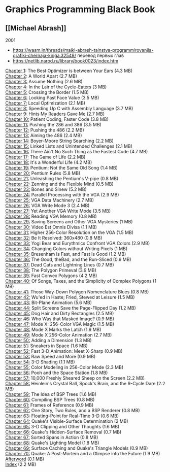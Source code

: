 # Graphics Programming Black Book
## [[Michael Abrash]]
2001

- https://wasm.in/threads/majkl-abrash-tainstva-programmirovanija-grafiki-chernaja-kniga.32549/ перевод первых глав
- https://netlib.narod.ru/library/book0023/index.htm

[Chapter 1](https://web.archive.org/web/20190706123029/http://twimgs.com/ddj/abrashblackbook/gpbb1.pdf): The Best Optimizer is between Your Ears (4.3 MB)  
[Chapter 2](https://web.archive.org/web/20190706123029/http://twimgs.com/ddj/abrashblackbook/gpbb2.pdf): A World Apart (2.7 MB)  
[Chapter 3:](https://web.archive.org/web/20190706123029/http://twimgs.com/ddj/abrashblackbook/gpbb3.pdf) Assume Nothing (2.6 MB)  
[Chapter 4:](https://web.archive.org/web/20190706123029/http://twimgs.com/ddj/abrashblackbook/gpbb4.pdf) In the Lair of the Cycle-Eaters (3 MB)  
[Chapter 5:](https://web.archive.org/web/20190706123029/http://twimgs.com/ddj/abrashblackbook/gpbb5.pdf) Crossing the Border (1.5 MB)  
[Chapter 6:](https://web.archive.org/web/20190706123029/http://twimgs.com/ddj/abrashblackbook/gpbb6.pdf) Looking Past Face Value (3.5 MB)  
[Chapter 7:](https://web.archive.org/web/20190706123029/http://twimgs.com/ddj/abrashblackbook/gpbb7.pdf) Local Optimization (2.1 MB)  
[Chapter 8:](https://web.archive.org/web/20190706123029/http://twimgs.com/ddj/abrashblackbook/gpbb8.pdf) Speeding Up C with Assembly Language (3.7 MB)  
[Chapter 9:](https://web.archive.org/web/20190706123029/http://twimgs.com/ddj/abrashblackbook/gpbb9.pdf) Hints My Readers Gave Me (2.7 MB)  
[Chapter 10:](https://web.archive.org/web/20190706123029/http://twimgs.com/ddj/abrashblackbook/gpbb10.pdf) Patient Coding, Faster Code (3.8 MB)  
[Chapter 11:](https://web.archive.org/web/20190706123029/http://twimgs.com/ddj/abrashblackbook/gpbb11.pdf) Pushing the 286 and 386 (3.5 MB)  
[Chapter 12:](https://web.archive.org/web/20190706123029/http://twimgs.com/ddj/abrashblackbook/gpbb12.pdf) Pushing the 486 (2.2 MB)  
[Chapter 13:](https://web.archive.org/web/20190706123029/http://twimgs.com/ddj/abrashblackbook/gpbb13.pdf) Aiming the 486 (2.4 MB)  
[Chapter 14:](https://web.archive.org/web/20190706123029/http://twimgs.com/ddj/abrashblackbook/gpbb14.pdf) Boyer-Moore String Searching (2.2 MB)  
[Chapter 15:](https://web.archive.org/web/20190706123029/http://twimgs.com/ddj/abrashblackbook/gpbb15.pdf) Linked Lists and Unintended Challenges (2.1 MB)  
[Chapter 16:](https://web.archive.org/web/20190706123029/http://twimgs.com/ddj/abrashblackbook/gpbb16.pdf) There Ain't No Such Thing as the Fastest Code (4.7 MB)  
[Chapter 17:](https://web.archive.org/web/20190706123029/http://twimgs.com/ddj/abrashblackbook/gpbb17.pdf) The Game of Life (2.2 MB)  
[Chapter 18:](https://web.archive.org/web/20190706123029/http://twimgs.com/ddj/abrashblackbook/gpbb18.pdf) It's a Wonderful Life (4.2 MB)  
[Chapter 19:](https://web.archive.org/web/20190706123029/http://twimgs.com/ddj/abrashblackbook/gpbb19.pdf) Pentium: Not the Same Old Song (1.4 MB)  
[Chapter 20:](https://web.archive.org/web/20190706123029/http://twimgs.com/ddj/abrashblackbook/gpbb20.pdf) Pentium Rules (5.8 MB)  
[Chapter 21:](https://web.archive.org/web/20190706123029/http://twimgs.com/ddj/abrashblackbook/gpbb21.pdf) Unleashing the Pentium's V-pipe (0.8 MB)  
[Chapter 22:](https://web.archive.org/web/20190706123029/http://twimgs.com/ddj/abrashblackbook/gpbb22.pdf) Zenning and the Flexible Mind (0.5 MB)  
[Chapter 23:](https://web.archive.org/web/20190706123029/http://twimgs.com/ddj/abrashblackbook/gpbb23.pdf) Bones and Sinew (5.2 MB)  
[Chapter 24:](https://web.archive.org/web/20190706123029/http://twimgs.com/ddj/abrashblackbook/gpbb24.pdf) Parallel Processing with the VGA (2.9 MB)  
[Chapter 25:](https://web.archive.org/web/20190706123029/http://twimgs.com/ddj/abrashblackbook/gpbb25.pdf) VGA Data Machinery (2.7 MB)  
[Chapter 26:](https://web.archive.org/web/20190706123029/http://twimgs.com/ddj/abrashblackbook/gpbb26.pdf) VGA Write Mode 3 (2.4 MB)  
[Chapter 27:](https://web.archive.org/web/20190706123029/http://twimgs.com/ddj/abrashblackbook/gpbb27.pdf) Yet Another VGA Write Mode (3.5 MB)  
[Chapter 28:](https://web.archive.org/web/20190706123029/http://twimgs.com/ddj/abrashblackbook/gpbb28.pdf) Reading VGA Memory (0.8 MB)  
[Chapter 29:](https://web.archive.org/web/20190706123029/http://twimgs.com/ddj/abrashblackbook/gpbb29.pdf) Saving Screens and Other VGA Mysteries (1 MB)  
[Chapter 30:](https://web.archive.org/web/20190706123029/http://twimgs.com/ddj/abrashblackbook/gpbb30.pdf) Video Est Omnis Divisa (1.1 MB)  
[Chapter 31:](https://web.archive.org/web/20190706123029/http://twimgs.com/ddj/abrashblackbook/gpbb31.pdf) Higher 256-Color Resolution on the VGA (1.5 MB)  
[Chapter 32:](https://web.archive.org/web/20190706123029/http://twimgs.com/ddj/abrashblackbook/gpbb32.pdf) Be It Resolved: 360x480 (0.8 MB)  
[Chapter 33:](https://web.archive.org/web/20190706123029/http://twimgs.com/ddj/abrashblackbook/gpbb33.pdf) Yogi Bear and Eurythmics Confront VGA Colors (2.9 MB)  
[Chapter 34:](https://web.archive.org/web/20190706123029/http://twimgs.com/ddj/abrashblackbook/gpbb34.pdf) Changing Colors without Writing Pixels (1 MB)  
[Chapter 35:](https://web.archive.org/web/20190706123029/http://twimgs.com/ddj/abrashblackbook/gpbb35.pdf) Bresenham Is Fast, and Fast Is Good (1.2 MB)  
[Chapter 36:](https://web.archive.org/web/20190706123029/http://twimgs.com/ddj/abrashblackbook/gpbb36.pdf) The Good, theBad, and the Run-Sliced (0.9 MB)  
[Chapter 37:](https://web.archive.org/web/20190706123029/http://twimgs.com/ddj/abrashblackbook/gpbb37.pdf) Dead Cats and Lightning Lines (0.7 MB)  
[Chapter 38:](https://web.archive.org/web/20190706123029/http://twimgs.com/ddj/abrashblackbook/gpbb38.pdf) The Polygon Primeval (3.9 MB)  
[Chapter 39:](https://web.archive.org/web/20190706123029/http://twimgs.com/ddj/abrashblackbook/gpbb39.pdf) Fast Convex Polygons (4.2 MB)  
[Chapter 40:](https://web.archive.org/web/20190706123029/http://twimgs.com/ddj/abrashblackbook/gpbb40.pdf) Of Songs, Taxes, and the Simplicity of Complex Polygons (1 MB)  
[Chapter 41:](https://web.archive.org/web/20190706123029/http://twimgs.com/ddj/abrashblackbook/gpbb41.pdf) Those Way-Down Polygon Nomenclature Blues (0.8 MB)  
[Chapter 42:](https://web.archive.org/web/20190706123029/http://twimgs.com/ddj/abrashblackbook/gpbb42.pdf) Wu'ed in Haste; Fried, Stewed at Leisure (1.5 MB)  
[Chapter 43:](https://web.archive.org/web/20190706123029/http://twimgs.com/ddj/abrashblackbook/gpbb43.pdf) Bit-Plane Animation (5.6 MB)  
[Chapter 44:](https://web.archive.org/web/20190706123029/http://twimgs.com/ddj/abrashblackbook/gpbb44.pdf) Split Screens Save the Page-Flipped Day (1.2 MB)  
[Chapter 45:](https://web.archive.org/web/20190706123029/http://twimgs.com/ddj/abrashblackbook/gpbb45.pdf) Dog Hair and Dirty Rectangles (2.5 MB)  
[Chapter 46:](https://web.archive.org/web/20190706123029/http://twimgs.com/ddj/abrashblackbook/gpbb46.pdf) Who Was that Masked Image? (0.9 MB)  
[Chapter 47:](https://web.archive.org/web/20190706123029/http://twimgs.com/ddj/abrashblackbook/gpbb47.pdf) Mode X: 256-Color VGA Magic (1.5 MB)  
[Chapter 48:](https://web.archive.org/web/20190706123029/http://twimgs.com/ddj/abrashblackbook/gpbb48.pdf) Mode X Marks the Latch (1.9 MB)  
[Chapter 49:](https://web.archive.org/web/20190706123029/http://twimgs.com/ddj/abrashblackbook/gpbb49.pdf) Mode X 256-Color Animation (2.7 MB)  
[Chapter 50:](https://web.archive.org/web/20190706123029/http://twimgs.com/ddj/abrashblackbook/gpbb50.pdf) Adding a Dimension (1.3 MB)  
[Chapter 51:](https://web.archive.org/web/20190706123029/http://twimgs.com/ddj/abrashblackbook/gpbb51.pdf) Sneakers in Space (1.6 MB)  
[Chapter 52:](https://web.archive.org/web/20190706123029/http://twimgs.com/ddj/abrashblackbook/gpbb52.pdf) Fast 3-D Animation: Meet X-Sharp (0.9 MB)  
[Chapter 53:](https://web.archive.org/web/20190706123029/http://twimgs.com/ddj/abrashblackbook/gpbb53.pdf) Raw Speed and More (0.9 MB)  
[Chapter 54:](https://web.archive.org/web/20190706123029/http://twimgs.com/ddj/abrashblackbook/gpbb54.pdf) 3-D Shading (1.1 MB)  
[Chapter 55:](https://web.archive.org/web/20190706123029/http://twimgs.com/ddj/abrashblackbook/gpbb55.pdf) Color Modeling in 256-Color Mode (2.3 MB)  
[Chapter 56:](https://web.archive.org/web/20190706123029/http://twimgs.com/ddj/abrashblackbook/gpbb56.pdf) Pooh and the Space Station (1.8 MB)  
[Chapter 57:](https://web.archive.org/web/20190706123029/http://twimgs.com/ddj/abrashblackbook/gpbb57.pdf) 10,000 Freshly Sheared Sheep on the Screen (2.2 MB)  
[Chapter 58:](https://web.archive.org/web/20190706123029/http://twimgs.com/ddj/abrashblackbook/gpbb58.pdf) Heinlein's Crystal Ball, Spock's Brain, and the 9-Cycle Dare (2.2 MB)  
[Chapter 59:](https://web.archive.org/web/20190706123029/http://twimgs.com/ddj/abrashblackbook/gpbb59.pdf) The Idea of BSP Trees (1.6 MB)  
[Chapter 60:](https://web.archive.org/web/20190706123029/http://twimgs.com/ddj/abrashblackbook/gpbb60.pdf) Compiling BSP Trees (0.8 MB)  
[Chapter 61:](https://web.archive.org/web/20190706123029/http://twimgs.com/ddj/abrashblackbook/gpbb61.pdf) Frames of Reference (0.9 MB)  
[Chapter 62:](https://web.archive.org/web/20190706123029/http://twimgs.com/ddj/abrashblackbook/gpbb62.pdf) One Story, Two Rules, and a BSP Renderer (0.8 MB)  
[Chapter 63:](https://web.archive.org/web/20190706123029/http://twimgs.com/ddj/abrashblackbook/gpbb63.pdf) Floating-Point for Real-Time 3-D (0.6 MB)  
[Chapter 64:](https://web.archive.org/web/20190706123029/http://twimgs.com/ddj/abrashblackbook/gpbb64.pdf) Quake's Visible-Surface Determination (2 MB)  
[Chapter 65:](https://web.archive.org/web/20190706123029/http://twimgs.com/ddj/abrashblackbook/gpbb65.pdf) 3-D Clipping and Other Thoughts (1.6 MB)  
[Chapter 66:](https://web.archive.org/web/20190706123029/http://twimgs.com/ddj/abrashblackbook/gpbb66.pdf) Quake's Hidden-Surface Removal (0.7 MB)  
[Chapter 67:](https://web.archive.org/web/20190706123029/http://twimgs.com/ddj/abrashblackbook/gpbb67.pdf) Sorted Spans in Action (0.8 MB)  
[Chapter 68:](https://web.archive.org/web/20190706123029/http://twimgs.com/ddj/abrashblackbook/gpbb68.pdf) Quake's Lighting Model (1.8 MB)  
[Chapter 69:](https://web.archive.org/web/20190706123029/http://twimgs.com/ddj/abrashblackbook/gpbb69.pdf) Surface Caching and Quake's Triangle Models (0.9 MB)  
[Chapter 70:](https://web.archive.org/web/20190706123029/http://twimgs.com/ddj/abrashblackbook/gpbb70.pdf) Quake: A Post-Mortem and a Glimpse into the Future (1.9 MB)  
[Afterword](https://web.archive.org/web/20190706123029/http://twimgs.com/ddj/abrashblackbook/gpbbaftr.pdf) (0.1 MB)  
[Index](https://web.archive.org/web/20190706123029/http://twimgs.com/ddj/abrashblackbook/gpbbindx.pdf) (2.2 MB)
